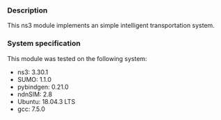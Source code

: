 ### Description
This ns3 module implements an simple intelligent transportation system.

### System specification
This module was tested on the following system:
* ns3: 3.30.1
* SUMO: 1.1.0
* pybindgen: 0.21.0
* ndnSIM: 2.8
* Ubuntu: 18.04.3 LTS
* gcc: 7.5.0

